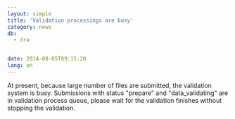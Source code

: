```yaml
---
layout: simple
title: 'Validation processings are busy'
category: news
db:
  - dra


date: 2014-08-05T09:15:20
lang: en
---
```


At present, because large number of files are submitted, the validation system is busy. Submissions with status "prepare" and "data_validating" are in validation process queue, please wait for the validation finishes without stopping the validation.
